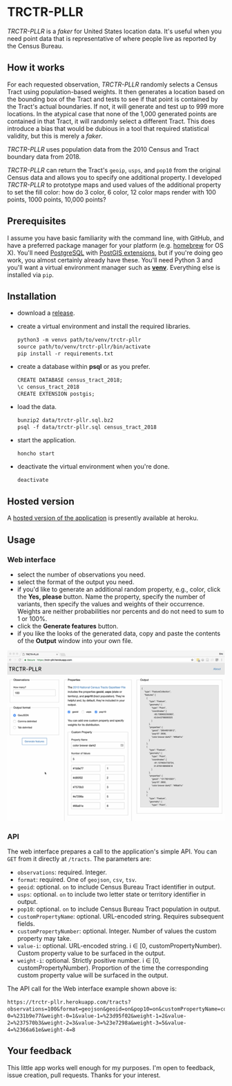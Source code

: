 # TRCTR-PLLR

_TRCTR-PLLR_ is a _faker_ for United States location data. It's useful when you need point data that is representative of where people live as reported by the Census Bureau.


## How it works

For each requested observation, _TRCTR-PLLR_ randomly selects a Census Tract using population-based weights. It then generates a location based on the bounding box of the Tract and tests to see if that point is contained by the Tract's actual boundaries. If not, it will generate and test up to 999 more locations. In the atypical case that none of the 1,000 generated points are contained in that Tract, it will randomly select a different Tract. This does introduce a bias that would be dubious in a tool that required statistical validity, but this is merely a _faker_.

_TRCTR-PLLR_ uses population data from the 2010 Census and Tract boundary data from 2018.

_TRCTR-PLLR_ can return the Tract's `geoip`, `usps`, and `pop10` from the original Census data and allows you to specify one additional property. I developed _TRCTR-PLLR_ to prototype maps and used values of the additional property to set the fill color: how do 3 color, 6 color, 12 color maps render with 100 points, 1000 points, 10,000 points?


## Prerequisites

I assume you have basic familiarity with the command line, with GitHub, and have a preferred package manager for your platform (e.g. [homebrew](https://brew.sh) for OS X). You'll need [PostgreSQL](https://www.postgresql.org/) with [PostGIS extensions](http://postgis.org/), but if you're doing geo work, you almost certainly already have these. You'll need Python 3 and you'll want a virtual environment manager such as [__venv__](https://docs.python.org/3/library/venv.html). Everything else is installed via `pip`.


## Installation

* download a [release](https://github.com/erictheise/trctr-pllr/releases).
* create a virtual environment and install the required libraries.
  ```
  python3 -m venvs path/to/venv/trctr-pllr
  source path/to/venv/trctr-pllr/bin/activate
  pip install -r requirements.txt
  ```

* create a database within __psql__ or as you prefer.
  ```
  CREATE DATABASE census_tract_2018;
  \c census_tract_2018
  CREATE EXTENSION postgis;
  ```

* load the data.

  ```
  bunzip2 data/trctr-pllr.sql.bz2
  psql -f data/trctr-pllr.sql census_tract_2018
  ```
* start the application.

  ```
  honcho start
  ```
* deactivate the virtual environment when you're done.
  ```
  deactivate
  ```
  

## Hosted version

A [hosted version of the application](https://trctr-pllr.herokuapp.com/) is presently available at heroku.

## Usage

### Web interface

* select the number of observations you need.
* select the format of the output you need.
* if you'd like to generate an additional random property, e.g., color, click the __Yes, please__ button. Name the property, specify the number of variants, then specify the values and weights of their occurrence. Weights are neither probabilities nor percents and do not need to sum to 1 or 100%.
* click the __Generate features__ button.
* if you like the looks of the generated data, copy and paste the contents of the __Output__ window into your own file.

![Web interface example](https://github.com/erictheise/trctr-pllr/blob/master/images/web-interface-example.png)

### API

The web interface prepares a call to the application's simple API. You can `GET` from it directly at `/tracts`. The parameters are:

* `observations`: required. Integer.
* `format`: required. One of `geojson`, `csv`, `tsv`.
* `geoid`: optional. `on` to include Census Bureau Tract identifier in output.
* `usps`: optional. `on` to include two letter state or territory identifier in output.
* `pop10`: optional. `on` to include Census Bureau Tract population in output.
* `customPropertyName`: optional. URL-encoded string. Requires subsequent fields.
* `customPropertyNumber`: optional. Integer. Number of values the custom property may take.
* `value-i`: optional. URL-encoded string. i ∈ [0, customPropertyNumber). Custom property value to be surfaced in the output.
* `weight-i`: optional. Strictly positive number. i ∈ [0, customPropertyNumber). Proportion of the time the corresponding custom property value will be surfaced in the output.

The API call for the Web interface example shown above is:

```
https://trctr-pllr.herokuapp.com/tracts?observations=100&format=geojson&geoid=on&pop10=on&customPropertyName=color%20brewer%20dark2&customPropertyNumber=5&value-0=%231b9e77&weight-0=1&value-1=%23d95f02&weight-1=2&value-2=%237570b3&weight-2=3&value-3=%23e7298a&weight-3=5&value-4=%2366a61e&weight-4=8
```

## Your feedback

This little app works well enough for my purposes. I'm open to feedback, issue creation, pull requests. Thanks for your interest.
